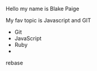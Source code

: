 Hello my name is Blake Paige

My fav topic is Javascript and GIT

 * Git 
 * JavaScript 
 * Ruby
 * 
 rebase
